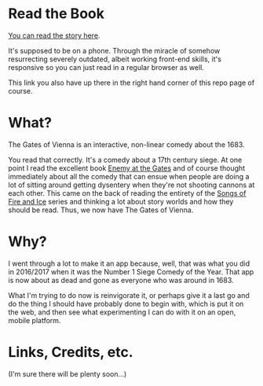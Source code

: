 # Read the Book

[You can read the story here](https://jkosem.github.io/thegatesofvienna-book/).

It's supposed to be on a phone. Through the miracle of somehow resurrecting severely outdated, albeit working front-end skills, it's responsive so you can just read in a regular browser as well.

This link you also have up there in the right hand corner of this repo page of course.

# What?

The Gates of Vienna is an interactive, non-linear comedy about the 1683.

You read that correctly. It's a comedy about a 17th century siege. At one point I read the excellent book [Enemy at the Gates](https://www.goodreads.com/book/show/2768797-the-enemy-at-the-gate) and of course thought immediately about all the comedy that can ensue when people are doing a lot of sitting around getting dysentery when they're not shooting cannons at each other. This came on the back of reading the entirety of the [Songs of Fire and Ice](https://en.wikipedia.org/wiki/A_Song_of_Ice_and_Fire) series and thinking a lot about story worlds and how they should be read. Thus, we now have The Gates of Vienna.

# Why?

I went through a lot to make it an app because, well, that was what you did in 2016/2017 when it was the Number 1 Siege Comedy of the Year. That app is now about as dead and gone as everyone who was around in 1683.

What I'm trying to do now is reinvigorate it, or perhaps give it a last go and do the thing I should have probably done to begin with, which is put it on the web, and then see what experimenting I can do with it on an open, mobile platform.

# Links, Credits, etc.

(I'm sure there will be plenty soon...)
